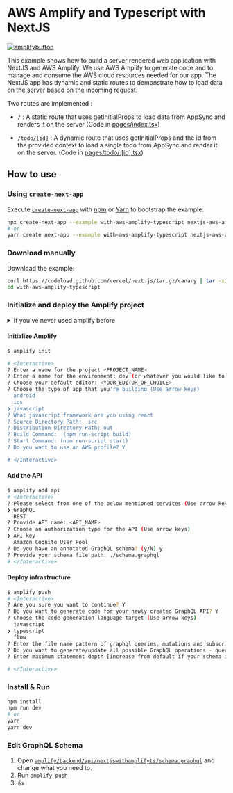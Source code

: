 # AWS Amplify and Typescript with NextJS

[![amplifybutton](https://oneclick.amplifyapp.com/button.svg)](https://console.aws.amazon.com/amplify/home#/deploy?repo=https://github.com/vercel/next.js/tree/canary/examples/with-aws-amplify-typescript)

This example shows how to build a server rendered web application with NextJS and AWS Amplify. We use AWS Amplify to generate code and to manage and consume the AWS cloud resources needed for our app. The NextJS app has dynamic and static routes to demonstrate how to load data on the server based on the incoming request.

Two routes are implemented :

- `/` : A static route that uses getInitialProps to load data from AppSync and renders it on the server (Code in [pages/index.tsx](/pages/index.tsx))

- `/todo/[id]` : A dynamic route that uses getInitialProps and the id from the provided context to load a single todo from AppSync and render it on the server. (Code in [pages/todo/:[id].tsx](/pages/todo/[id].tsx))

## How to use

### Using `create-next-app`

Execute [`create-next-app`](https://github.com/vercel/next.js/tree/canary/packages/create-next-app) with [npm](https://docs.npmjs.com/cli/init) or [Yarn](https://yarnpkg.com/lang/en/docs/cli/create/) to bootstrap the example:

```bash
npx create-next-app --example with-aws-amplify-typescript nextjs-aws-amplify-typescript-app
# or
yarn create next-app --example with-aws-amplify-typescript nextjs-aws-amplify-typescript-app
```

### Download manually

Download the example:

```bash
curl https://codeload.github.com/vercel/next.js/tar.gz/canary | tar -xz --strip=2 next.js-canary/examples/with-aws-amplify-typescript
cd with-aws-amplify-typescript
```

### Initialize and deploy the Amplify project

<details>
  <summary>If you've never used amplify before </summary>

#### Install & Configure Amplify

1. [Sign up](https://portal.aws.amazon.com/billing/signup#/start) for an AWS account
2. Install the AWS Amplify cli:

```sh
npm install -g @aws-amplify/cli
```

3. Configure the Amplify cli

```sh
amplify configure
```

[Read More](https://aws-amplify.github.io/docs/cli-toolchain/quickstart?sdk=js)

</details>

#### Initialize Amplify

```bash
$ amplify init

# <Interactive>
? Enter a name for the project <PROJECT_NAME>
? Enter a name for the environment: dev (or whatever you would like to call this env)
? Choose your default editor: <YOUR_EDITOR_OF_CHOICE>
? Choose the type of app that you're building (Use arrow keys)
  android
  ios
❯ javascript
? What javascript framework are you using react
? Source Directory Path:  src
? Distribution Directory Path: out
? Build Command:  (npm run-script build)
? Start Command: (npm run-script start)
? Do you want to use an AWS profile? Y

# </Interactive>
```

#### Add the API

```sh
$ amplify add api
# <Interactive>
? Please select from one of the below mentioned services (Use arrow keys)
❯ GraphQL
  REST
? Provide API name: <API_NAME>
? Choose an authorization type for the API (Use arrow keys)
❯ API key
  Amazon Cognito User Pool
? Do you have an annotated GraphQL schema? (y/N) y
? Provide your schema file path: ./schema.graphql
# </Interactive>
```

#### Deploy infrastructure

```sh
$ amplify push
# <Interactive>
? Are you sure you want to continue? Y
? Do you want to generate code for your newly created GraphQL API? Y
? Choose the code generation language target (Use arrow keys)
  javascript
❯ typescript
  flow
? Enter the file name pattern of graphql queries, mutations and subscriptions (src/graphql/**/*.js)
? Do you want to generate/update all possible GraphQL operations - queries, mutations and subscriptions (Y/n) Y
? Enter maximum statement depth [increase from default if your schema is deeply nested] (2)

# </Interactive>
```

### Install & Run

```bash
npm install
npm run dev
# or
yarn
yarn dev
```

### Edit GraphQL Schema

1. Open [`amplify/backend/api/nextjswithamplifyts/schema.graphql`](amplify/backend/api/nextjswithamplifyts/schema.graphql) and change what you need to.
2. Run `amplify push`
3. 👍
